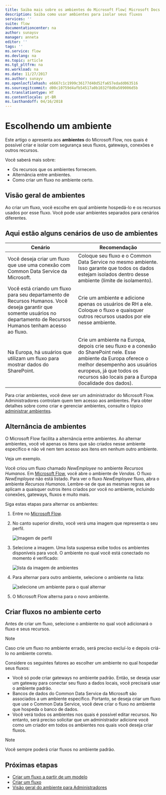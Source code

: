 ```yaml
---
title: Saiba mais sobre os ambientes do Microsoft Flow| Microsoft Docs
description: Saiba como usar ambientes para isolar seus fluxos
services: ''
suite: flow
documentationcenter: na
author: sunaysv
manager: anneta
editor: ''
tags: ''
ms.service: flow
ms.devlang: na
ms.topic: article
ms.tgt_pltfrm: na
ms.workload: na
ms.date: 11/27/2017
ms.author: sunayv
ms.openlocfilehash: e6667c1c1999c36177d40d52fa657edadd063516
ms.sourcegitcommit: d00c10759d4afb54517a0b1032f8d0a509006d5b
ms.translationtype: HT
ms.contentlocale: pt-BR
ms.lasthandoff: 04/16/2018
---
```

# <a name="choosing-an-environment"></a>Escolhendo um ambiente

Este artigo o apresenta aos **ambientes** do Microsoft Flow, nos quais é possível criar e isolar com segurança seus fluxos, gateways, conexões e outros recursos.

Você saberá mais sobre:

* Os recursos que os ambientes fornecem.
* Alternância entre ambientes.
* Como criar um fluxo no ambiente certo.

## <a name="environments-overview"></a>Visão geral de ambientes

Ao criar um fluxo, você escolhe em qual ambiente hospedá-lo e os recursos usados por esse fluxo. Você pode usar ambientes separados para cenários diferentes.

## <a name="here-are-a-few-scenarios-for-using-environments"></a>Aqui estão alguns cenários de uso de ambientes

Cenário|Recomendação
-----|-----
Você deseja criar um fluxo que use uma conexão com Common Data Service da Microsoft.|Coloque seu fluxo e o Common Data Service no mesmo ambiente. Isso garante que todos os dados estejam isolados dentro desse ambiente (limite de isolamento).
Você está criando um fluxo para seu departamento de Recursos Humanos. Você deseja garantir que somente usuários no departamento de Recursos Humanos tenham acesso ao fluxo.|Crie um ambiente e adicione apenas os usuários de RH a ele. Coloque o fluxo e quaisquer outros recursos usados por ele nesse ambiente.
Na Europa, há usuários que utilizam um fluxo para mostrar dados do SharePoint.|Crie um ambiente na Europa, depois crie seu fluxo e a conexão do SharePoint nele. Esse ambiente da Europa oferece o melhor desempenho aos usuários europeus, já que todos os recursos são locais para a Europa (localidade dos dados).

Para criar ambientes, você deve ser um administrador do Microsoft Flow. Administradores controlam quem tem acesso aos ambientes. Para obter detalhes sobre como criar e gerenciar ambientes, consulte o tópico [administrar ambientes](environments-overview-admin.md).

## <a name="switching-environments"></a>Alternância de ambientes

O Microsoft Flow facilita a alternância entre ambientes. Ao alternar ambientes, você vê apenas os itens que são criados nesse ambiente específico e não vê nem tem acesso aos itens em nenhum outro ambiente.

Veja um exemplo.

Você criou um fluxo chamado *NewEmployee* no ambiente *Recursos Humanos*. Em [Microsoft Flow](https://flow.microsoft.com), você abre o ambiente de *Vendas*. O fluxo *NewEmployee* não está listado. Para ver o fluxo *NewEmployee* fluxo, abra o ambiente *Recursos Humanos*. Lembre-se de que as mesmas regras se aplicam a quaisquer outros itens criados por você no ambiente, incluindo conexões, gateways, fluxos e muito mais.

Siga estas etapas para alternar os ambientes:

1. Entre no [Microsoft Flow](https://flow.microsoft.com).
1. No canto superior direito, você verá uma imagem que representa o seu perfil.

   ![Imagem de perfil](./media/environments-overview-maker/default-environment.png)

1. Selecione a imagem. Uma lista suspensa exibe todos os ambientes disponíveis para você. O ambiente no qual você está conectado no momento é verificado:

   ![lista da imagem de ambientes](./media/environments-overview-maker/all-environments.png)
1. Para alternar para outro ambiente, selecione o ambiente na lista:

   ![selecione um ambiente para o qual alternar](./media/environments-overview-maker/select-europe.png)
1. O Microsoft Flow alterna para o novo ambiente.

## <a name="create-flows-in-the-right-environment"></a>Criar fluxos no ambiente certo

Antes de criar um fluxo, selecione o ambiente no qual você adicionará o fluxo e seus recursos.

> [!NOTE]
> Caso crie um fluxo no ambiente errado, será preciso excluí-lo e depois criá-lo no ambiente correto.

Considere os seguintes fatores ao escolher um ambiente no qual hospedar seus fluxos:

* Você só pode criar gateways no ambiente padrão. Então, se deseja usar um gateway para conectar seu fluxo a dados locais, você precisará usar o ambiente padrão.
* Bancos de dados do Common Data Service da Microsoft são associados a um ambiente específico. Portanto, se deseja criar um fluxo que use o Common Data Service, você deve criar o fluxo no ambiente que hospeda o banco de dados.
* Você verá todos os ambientes nos quais é possível editar recursos. No entanto, será preciso solicitar que um administrador adicione você como um criador em todos os ambientes nos quais você deseja criar fluxos.

> [!NOTE]
> Você sempre poderá criar fluxos no ambiente padrão.

## <a name="next-steps"></a>Próximas etapas

* [Criar um fluxo a partir de um modelo](get-started-logic-template.md)
* [Criar um fluxo](get-started-logic-flow.md)
* [Visão geral do ambiente para Administradores](environments-overview-admin.md)